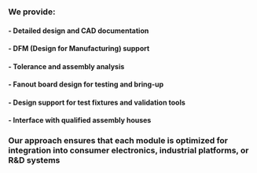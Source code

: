 ### We provide: 

#### - Detailed design and CAD documentation 
#### - DFM (Design for Manufacturing) support 
#### - Tolerance and assembly analysis 
#### - Fanout board design for testing and bring-up 
#### - Design support for test fixtures and validation tools 
#### - Interface with qualified assembly houses 

### Our approach ensures that each module is optimized for integration into consumer electronics, industrial platforms, or R&D systems 